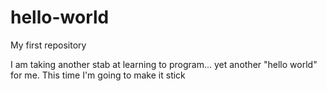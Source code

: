 # hello-world
My first repository

I am taking another stab at learning to program... yet another "hello world" for me.  This time I'm going to make it stick
